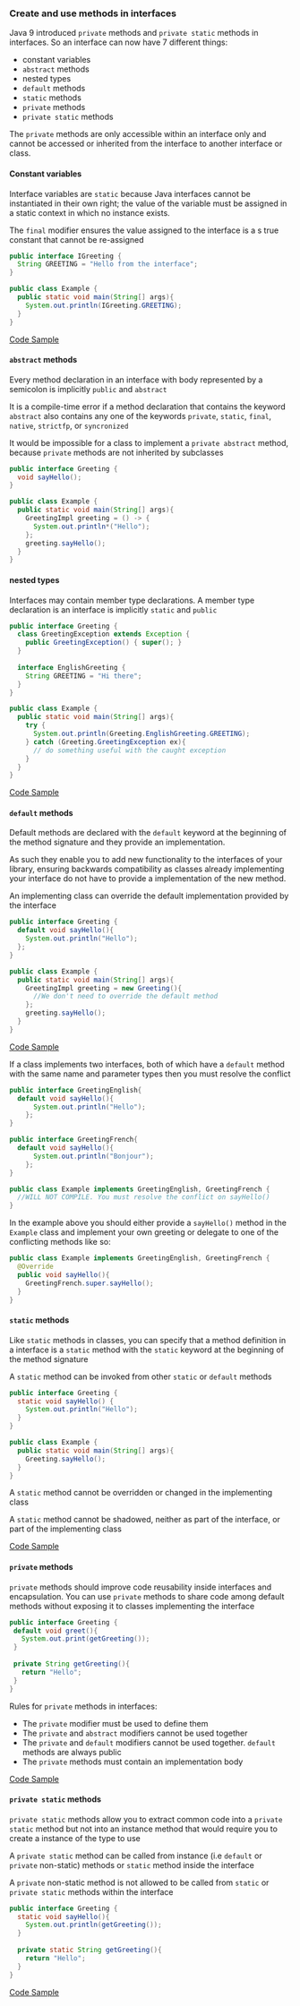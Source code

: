 ### Create and use methods in interfaces

Java 9 introduced `private` methods and `private static` methods in interfaces. 
So an interface can now have 7 different things:

- constant variables
- `abstract` methods
- nested types
- `default` methods
- `static` methods
- `private` methods
- `private static` methods

The `private` methods are only accessible within an interface only and cannot be accessed or inherited from the 
interface to another interface or class.  

#### Constant variables
Interface variables are `static` because Java interfaces cannot be instantiated in their own right; 
the value of the variable must be assigned in a static context in which no instance exists. 

The `final` modifier ensures the value assigned to the interface is a s true constant that cannot be re-assigned

```java
public interface IGreeting {
  String GREETING = "Hello from the interface";
}
```
```java
public class Example {
  public static void main(String[] args){
    System.out.println(IGreeting.GREETING);
  }
}
```
[Code Sample](/examples/java_interfaces/src/interface_examples/ConstantVariableInterfaceExample.java)

#### `abstract` methods
Every method declaration in an interface with body represented by a semicolon is implicitly `public` and `abstract`

It is a compile-time error if a method declaration that contains the keyword `abstract` also contains any one of the 
keywords `private`, `static`, `final`, `native`, `strictfp`, or `syncronized`

It would be impossible for a class to implement a `private abstract` method, because `private` methods are not inherited 
by subclasses

```java
public interface Greeting {
  void sayHello();
}
```
```java
public class Example {
  public static void main(String[] args){
    GreetingImpl greeting = () -> {
      System.out.println*("Hello");
    };
    greeting.sayHello();
  }
}
```

#### nested types
Interfaces may contain member type declarations. A member type declaration is an interface is implicitly `static` and `public`

```java
public interface Greeting {
  class GreetingException extends Exception {
    public GreetingException() { super(); }
  }
  
  interface EnglishGreeting {
    String GREETING = "Hi there";
  }
}
```
```java
public class Example {
  public static void main(String[] args){
    try {
      System.out.println(Greeting.EnglishGreeting.GREETING);
    } catch (Greeting.GreetingException ex){
      // do something useful with the caught exception
    }
  }
}
```
[Code Sample](/examples/java_interfaces/src/interface_examples/NestedTypesInterfaceExample.java)

#### `default` methods
Default methods are declared with the `default` keyword at the beginning of the method signature and they provide
an implementation.

As such they enable you to add new functionality to the interfaces of your library, ensuring backwards compatibility 
as classes already implementing your interface do not have to provide a implementation of the new method.

An implementing class can override the default implementation provided by the interface
```java
public interface Greeting {
  default void sayHello(){
    System.out.println("Hello");
  };
}
```
```java
public class Example {
  public static void main(String[] args){
    GreetingImpl greeting = new Greeting(){
      //We don't need to override the default method
    };
    greeting.sayHello();
  }
}
```
[Code Sample](/examples/java_interfaces/src/interface_examples/DefaultMethodInterfaceExample.java)

If a class implements two interfaces, both of which have a `default` method with the same name and parameter types then 
you must resolve the conflict
```java
public interface GreetingEnglish{
  default void sayHello(){
      System.out.println("Hello");
    };
}
```
```java
public interface GreetingFrench{
  default void sayHello(){
      System.out.println("Bonjour");
    };
}
```
```java
public class Example implements GreetingEnglish, GreetingFrench {
  //WILL NOT COMPILE. You must resolve the conflict on sayHello()
}
```

In the example above you should either provide a `sayHello()` method in the `Example` class and implement your own 
greeting or delegate to one of the conflicting methods like so:
```java
public class Example implements GreetingEnglish, GreetingFrench {
  @Override
  public void sayHello(){
    GreetingFrench.super.sayHello();
  }
}
```

#### `static` methods
Like `static` methods in classes, you can specify that a method definition in a interface is a `static` method with the 
`static` keyword at the beginning of the method signature

A `static` method can be invoked from other `static` or `default` methods
```java
public interface Greeting {
  static void sayHello() {
    System.out.println("Hello");
  }
}
```
```java
public class Example {
  public static void main(String[] args){
    Greeting.sayHello();
  }
}
```

A `static` method cannot be overridden or changed in the implementing class

A `static` method cannot be shadowed, neither as part of the interface, or part of the implementing class

[Code Sample](/examples/java_interfaces/src/interface_examples/StaticMethodInterfaceExample.java)

#### `private` methods
`private` methods should improve code reusability inside interfaces and encapsulation. You can use `private` methods
 to share code among default methods without exposing it to classes implementing the interface
 ```java
public interface Greeting {
  default void greet(){
    System.out.print(getGreeting());
  }
  
  private String getGreeting(){
    return "Hello";
  }
}
```
Rules for `private` methods in interfaces:
- The `private` modifier must be used to define them 
- The `private` and `abstract` modifiers cannot be used together
- The `private` and `default` modifiers cannot be used together. `default` methods are always public
- The `private` methods must contain an implementation body

[Code Sample](/examples/java_interfaces/src/interface_examples/PrivateMethodInterfaceExample.java)

#### `private static` methods
`private static` methods allow you to extract common code into a `private static` method but not into an instance 
method that would require you to create a instance of the type to use

A `private static` method can be called from instance (i.e `default` or `private` non-static) methods or `static` 
method inside the interface

A `private` non-static method is not allowed to be called from `static` or `private static` methods within the interface
```java
public interface Greeting {
  static void sayHello(){
    System.out.println(getGreeting());
  }
  
  private static String getGreeting(){
    return "Hello";
  } 
} 
```
[Code Sample](/examples/java_interfaces/src/interface_examples/PrivateStaticMethodInterfaceExample.java)